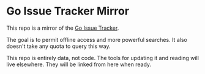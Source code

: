 # Go Issue Tracker Mirror

This repo is a mirror of the
[Go Issue Tracker](https://github.com/golang/go/issues).

The goal is to permit offline access and more powerful searches. It
also doesn't take any quota to query this way.

This repo is entirely data, not code. The tools for updating it and
reading will live elsewhere. They will be linked from here when ready.

